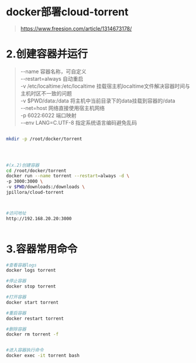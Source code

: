 # docker部署cloud-torrent
> https://www.freesion.com/article/1314673178/


# 2.创建容器并运行
> --name 容器名称，可自定义  
> --restart=always 自动重启  
> -v /etc/localtime:/etc/localtime 挂载宿主机localtime文件解决容器时间与主机时区不一致的问题  
> -v $PWD/data:/data 将主机中当前目录下的data挂载到容器的/data  
> --net=host 网络直接使用宿主机网络  
> -p 6022:6022 端口映射  
> --env LANG=C.UTF-8  指定系统语言编码避免乱码

``` bash

mkdir -p /root/docker/torrent



 
#(x.2)创建容器
cd /root/docker/torrent
docker run --name torrent --restart=always -d \
-p 3000:3000 \
-v $PWD/downloads:/downloads \
jpillora/cloud-torrent



#访问地址
http://192.168.20.20:3000



```

# 3.容器常用命令

``` bash
#查看容器logs
docker logs torrent

#停止容器
docker stop torrent

#打开容器
docker start torrent

#重启容器
docker restart torrent

#删除容器
docker rm torrent -f


#进入容器执行命令
docker exec -it torrent bash


```


 






